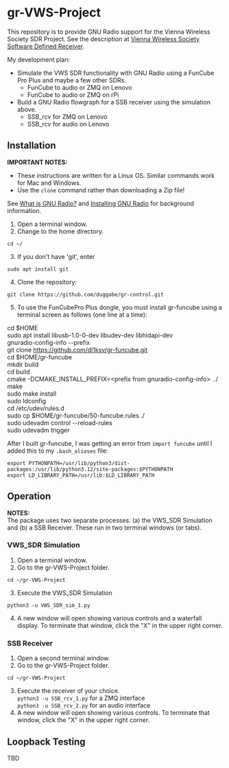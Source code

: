 # gr-VWS-Project

This repository is to provide GNU Radio support for the Vienna Wireless Society SDR Project. See the description at [Vienna Wireless Society Software Defined Receiver](https://github.com/KI3P/VWS-SDR/?tab=readme-ov-file#vienna-wireless-society-software-defined-receiver-vws-sdr).

My development plan:
* Simulate the VWS SDR functionality with GNU Radio using a FunCube Pro Plus and maybe a few other SDRs.
  - FunCube to audio or ZMQ on Lenovo
  - FunCube to audio or ZMQ on rPi
* Build a GNU Radio flowgraph for a SSB receiver using the simulation above.
  - SSB_rcv for ZMQ on Lenovo
  - SSB_rcv for audio on Lenovo

## Installation
**IMPORTANT NOTES:**

* These instructions are written for a Linux OS. Similar commands work for Mac and Windows.
* Use the `clone` command rather than downloading a Zip file!

See [What is GNU Radio?](https://wiki.gnuradio.org/index.php/What_is_GNU_Radio%3F) and [Installing GNU Radio](https://wiki.gnuradio.org/index.php/InstallingGR) for background information.

1. Open a terminal window.
2. Change to the home directory.  
```
cd ~/  
```
3. If you don't have 'git', enter  
```
sudo apt install git  
```
4. Clone the repository:  
```
git clone https://github.com/duggabe/gr-control.git
```
5. To use the FunCubePro Plus dongle, you must install gr-funcube using a terminal screen as follows (one line at a time):  

  cd $HOME  
  sudo apt install libusb-1.0-0-dev libudev-dev libhidapi-dev  
  gnuradio-config-info --prefix  
  git clone https://github.com/dl1ksv/gr-funcube.git  
  cd $HOME/gr-funcube  
  mkdir build  
  cd build  
  cmake -DCMAKE_INSTALL_PREFIX=\<prefix from gnuradio-config-info\> ../  
  make  
  sudo make install  
  sudo ldconfig  
  cd /etc/udev/rules.d  
  sudo cp $HOME/gr-funcube/50-funcube.rules ./  
  sudo udevadm control --reload-rules  
  sudo udevadm trigger  

After I built gr-funcube, I was getting an error from `import funcube` until I added this to my `.bash_aliases` file:
```
export PYTHONPATH=/usr/lib/python3/dist-packages:/usr/lib/python3.12/site-packages:$PYTHONPATH
export LD_LIBRARY_PATH=/usr/lib:$LD_LIBRARY_PATH
```
## Operation
**NOTES:**  
The package uses two separate processes: (a) the VWS_SDR Simulation and (b) a SSB Receiver. These run in two terminal windows (or tabs).

### VWS_SDR Simulation

1. Open a terminal window.
2. Go to the gr-VWS-Project folder.  
```
cd ~/gr-VWS-Project
```
3. Execute the VWS_SDR Simulation
```
python3 -u VWS_SDR_sim_1.py
```
4. A new window will open showing various controls and a waterfall display. To terminate that window, click the "X" in the upper right corner.

### SSB Receiver

1. Open a second terminal window.
2. Go to the gr-VWS-Project folder.  
```
cd ~/gr-VWS-Project
```
3. Execute the receiver of your choice.  
    `python3 -u SSB_rcv_1.py`    for a ZMQ interface  
    `python3 -u SSB_rcv_2.py`    for an audio interface  
4. A new window will open showing various controls. To terminate that window, click the "X" in the upper right corner.

## Loopback Testing

TBD



